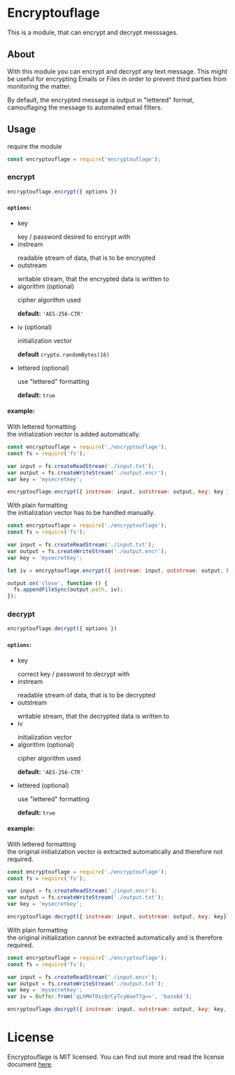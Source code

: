 # Encryptouflage
This is a module, that can encrypt and decrypt messsages.

## About
With this module you can encrypt and decrypt any text message. This might be useful for encrypting Emails or Files in order to prevent third parties from monitoring the matter.
 
By default, the encrypted message is output in "lettered" format, camouflaging the message to automated email filters.

## Usage
require the module
``` javascript
const encryptouflage = require('encryptouflage');
```
### encrypt
``` javascript
encryptouflage.encrypt({ options })
```
#### `options`:

<dl>
<ul>
<li><dt>key</dt></li>
<dl>key / password desired to encrypt with</dt>
<li><dt>instream</dt></li>
<dl>readable stream of data, that is to be encrypted</dt>
<li><dt>outstream</dt></li>
<dl>writable stream, that the encrypted data is written to</dt>
<li><dt>algorithm (optional)</dt></li>
<dl>cipher algorithm used</dt>
<dl><strong>default:</strong> <code>'AES-256-CTR'</code><dl>
<li><dt>iv (optional)</dt></li>
<dl>initialization vector</dt>
<dl><strong>default</strong> <code>crypto.randomBytes(16)</code></dl>
<li><dt>lettered (optional)</dt></li>
<dl>use "lettered" formatting</dt>
<dl><strong>default:</strong> <code>true</code><dl>
</ul>
</dl>

#### example:
With lettered formatting\
the initialization vector is added automatically.
``` javascript
const encryptouflage = require('./encryptouflage');
const fs = require('fs');

var input = fs.createReadStream('./input.txt');
var output = fs.createWriteStream('./output.encr');
var key = 'mysecretkey';

encryptouflage.encrypt({ instream: input, outstream: output, key: key });
```
With plain formatting\
the initialization vector has to be handled manually.
``` javascript
const encryptouflage = require('./encryptouflage');
const fs = require('fs');

var input = fs.createReadStream('./input.txt');
var output = fs.createWriteStream('./output.encr');
var key = 'mysecretkey';

let iv = encryptouflage.encrypt({ instream: input, outstream: output, key: key, lettered: false });

output.on('close', function () {
  fs.appendFileSync(output.path, iv);
});
```
### decrypt
``` javascript
encryptouflage.decrypt({ options })
```
#### `options`:

<dl>
<ul>
<li><dt>key</dt></li>
<dl>correct key / password to decrypt with</dt>
<li><dt>instream</dt></li>
<dl>readable stream of data, that is to be decrypted</dt>
<li><dt>outstream</dt></li>
<dl>writable stream, that the decrypted data is written to</dt>
<li><dt>iv</dt></li>
<dl>initialization vector</dt>
<li><dt>algorithm (optional)</dt></li>
<dl>cipher algorithm used</dt>
<dl><strong>default:</strong> <code>'AES-256-CTR'</code><dl>
<li><dt>lettered (optional)</dt></li>
<dl>use "lettered" formatting</dt>
<dl><strong>default:</strong> <code>true</code><dl>
</ul>
</dl>

#### example:
With lettered formatting\
the original initialization vector is extracted automatically and therefore not required.
``` javascript
const encryptouflage = require('./encryptouflage');
const fs = require('fs');

var input = fs.createReadStream('./input.encr');
var output = fs.createWriteStream('./output.txt');
var key = 'mysecretkey';

encryptouflage.decrypt({ instream: input, outstream: output, key: key});
```
With plain formatting\
the original initialization cannot be extracted automatically and is therefore required.
``` javascript
const encryptouflage = require('./encryptouflage');
const fs = require('fs');

var input = fs.createReadStream('./input.encr');
var output = fs.createWriteStream('./output.txt');
var key = 'mysecretkey';
var iv = Buffer.from('qLhMmT0icQrCyTcyWaeT7g==', 'base64');

encryptouflage.decrypt({ instream: input, outstream: output, key: key, lettered: false, iv: iv });
```
# License
Encryptouflage is MIT licensed. You can find out more and read the license document [here](LICENSE).
